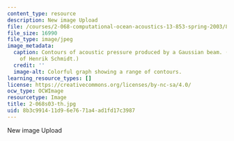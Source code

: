 ```yaml
---
content_type: resource
description: New image Upload
file: /courses/2-068-computational-ocean-acoustics-13-853-spring-2003/8b3c991411d96e7671a4ad1fd17c3987_2-068s03-th.jpg
file_size: 16990
file_type: image/jpeg
image_metadata:
  caption: Contours of acoustic pressure produced by a Gaussian beam. (Image courtesy
    of Henrik Schmidt.)
  credit: ''
  image-alt: Colorful graph showing a range of contours.
learning_resource_types: []
license: https://creativecommons.org/licenses/by-nc-sa/4.0/
ocw_type: OCWImage
resourcetype: Image
title: 2-068s03-th.jpg
uid: 8b3c9914-11d9-6e76-71a4-ad1fd17c3987
---
```

New image Upload